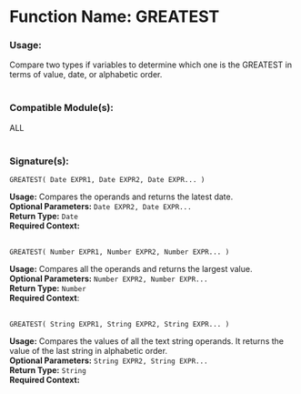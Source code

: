 # Function Name: GREATEST

### Usage:
Compare two types if variables to determine which one is the GREATEST in terms of value, date, or alphabetic order.
<br><br>

### Compatible Module(s):
ALL
<br><br>

### Signature(s):
```
GREATEST( Date EXPR1, Date EXPR2, Date EXPR... )
```
**Usage:** Compares the operands and returns the latest date.<br>
**Optional Parameters:** `Date EXPR2, Date EXPR...`<br>
**Return Type:** `Date`<br>
**Required Context:**<br>
<br>

```
GREATEST( Number EXPR1, Number EXPR2, Number EXPR... )
```
**Usage:** Compares all the operands and returns the largest value.<br>
**Optional Parameters:** `Number EXPR2, Number EXPR...`<br>
**Return Type:** `Number`<br>
**Required Context**:<br>
<br>

```
GREATEST( String EXPR1, String EXPR2, String EXPR... )
```
**Usage:** Compares the values of all the text string operands. It returns the value of the last string in alphabetic order.<br>
**Optional Parameters:** `String EXPR2, String EXPR...`<br>
**Return Type:** `String`<br>
**Required Context:**<br>
<br>
